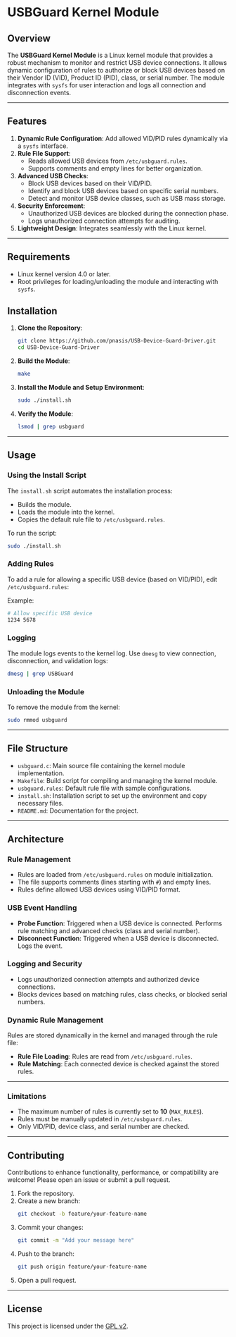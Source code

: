 # USBGuard Kernel Module

## Overview
The **USBGuard Kernel Module** is a Linux kernel module that provides a robust mechanism to monitor and restrict USB device connections. It allows dynamic configuration of rules to authorize or block USB devices based on their Vendor ID (VID), Product ID (PID), class, or serial number. The module integrates with `sysfs` for user interaction and logs all connection and disconnection events.

---

## Features
1. **Dynamic Rule Configuration**: Add allowed VID/PID rules dynamically via a `sysfs` interface.
2. **Rule File Support**:
   - Reads allowed USB devices from `/etc/usbguard.rules`.
   - Supports comments and empty lines for better organization.
3. **Advanced USB Checks**:
   - Block USB devices based on their VID/PID.
   - Identify and block USB devices based on specific serial numbers.
   - Detect and monitor USB device classes, such as USB mass storage.
4. **Security Enforcement**:
   - Unauthorized USB devices are blocked during the connection phase.
   - Logs unauthorized connection attempts for auditing.
5. **Lightweight Design**: Integrates seamlessly with the Linux kernel.

---

## Requirements
- Linux kernel version 4.0 or later.
- Root privileges for loading/unloading the module and interacting with `sysfs`.

## Installation

1. **Clone the Repository**:
   ```bash
   git clone https://github.com/pnasis/USB-Device-Guard-Driver.git
   cd USB-Device-Guard-Driver
   ```

2. **Build the Module**:
   ```bash
   make
   ```

3. **Install the Module and Setup Environment**:
   ```bash
   sudo ./install.sh
   ```

4. **Verify the Module**:
   ```bash
   lsmod | grep usbguard
   ```

---

## Usage

### Using the Install Script
The `install.sh` script automates the installation process:
- Builds the module.
- Loads the module into the kernel.
- Copies the default rule file to `/etc/usbguard.rules`.

To run the script:
```bash
sudo ./install.sh
```

### Adding Rules

To add a rule for allowing a specific USB device (based on VID/PID), edit `/etc/usbguard.rules`:

Example:
```bash
# Allow specific USB device
1234 5678
```

### Logging
The module logs events to the kernel log. Use `dmesg` to view connection, disconnection, and validation logs:
```bash
dmesg | grep USBGuard
```

### Unloading the Module
To remove the module from the kernel:
```bash
sudo rmmod usbguard
```

---

## File Structure
- `usbguard.c`: Main source file containing the kernel module implementation.
- `Makefile`: Build script for compiling and managing the kernel module.
- `usbguard.rules`: Default rule file with sample configurations.
- `install.sh`: Installation script to set up the environment and copy necessary files.
- `README.md`: Documentation for the project.

---

## Architecture

### Rule Management
- Rules are loaded from `/etc/usbguard.rules` on module initialization.
- The file supports comments (lines starting with `#`) and empty lines.
- Rules define allowed USB devices using VID/PID format.

### USB Event Handling
- **Probe Function**: Triggered when a USB device is connected. Performs rule matching and advanced checks (class and serial number).
- **Disconnect Function**: Triggered when a USB device is disconnected. Logs the event.

### Logging and Security
- Logs unauthorized connection attempts and authorized device connections.
- Blocks devices based on matching rules, class checks, or blocked serial numbers.

### Dynamic Rule Management
Rules are stored dynamically in the kernel and managed through the rule file:
- **Rule File Loading**: Rules are read from `/etc/usbguard.rules`.
- **Rule Matching**: Each connected device is checked against the stored rules.

---

### Limitations
- The maximum number of rules is currently set to **10** (`MAX_RULES`).
- Rules must be manually updated in `/etc/usbguard.rules`.
- Only VID/PID, device class, and serial number are checked.

---

## Contributing
Contributions to enhance functionality, performance, or compatibility are welcome! Please open an issue or submit a pull request.

1. Fork the repository.
2. Create a new branch:
   ```bash
   git checkout -b feature/your-feature-name
   ```
3. Commit your changes:
   ```bash
   git commit -m "Add your message here"
   ```
4. Push to the branch:
   ```bash
   git push origin feature/your-feature-name
   ```
5. Open a pull request.

---

## License
This project is licensed under the [GPL v2](https://www.gnu.org/licenses/old-licenses/gpl-2.0.html).
